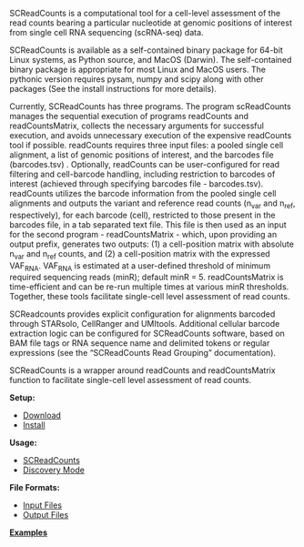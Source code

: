 
SCReadCounts is a computational tool for a cell-level assessment of the read counts bearing a particular nucleotide at genomic positions of interest from single cell RNA sequencing (scRNA-seq) data. 

SCReadCounts is available as a self-contained binary package for 64-bit Linux systems, as Python source, and MacOS (Darwin). The self-contained binary package is appropriate for most Linux and MacOS users. The pythonic version requires pysam, numpy and scipy along with other packages (See the install instructions for more details). 

Currently, SCReadCounts has three programs. The program scReadCounts manages the sequential execution of programs readCounts and readCountsMatrix, collects the necessary arguments for successful execution, and avoids unnecessary execution of the expensive readCounts tool if possible. readCounts requires three input files: a pooled single cell alignment, a list of genomic positions of interest, and the barcodes file (barcodes.tsv) . Optionally, readCounts can be user-configured for read filtering and cell-barcode handling, including restriction to barcodes of interest (achieved through specifying barcodes file - barcodes.tsv). readCounts utilizes the barcode information from the pooled single cell alignments and outputs the variant and reference read counts (n<sub>var</sub> and n<sub>ref</sub>, respectively), for each barcode (cell), restricted to those present in the barcodes file, in a tab separated text file. This file is then used as an input for the second program - readCountsMatrix - which, upon providing an output prefix, generates two outputs: (1) a cell-position matrix with absolute n<sub>var</sub> and n<sub>ref</sub> counts, and (2) a cell-position matrix with the expressed VAF<sub>RNA</sub>. VAF<sub>RNA</sub> is estimated at a user-defined threshold of minimum required sequencing reads (minR); default minR = 5. readCountsMatrix is time-efficient and can be re-run multiple times at various minR thresholds. Together, these tools facilitate single-cell level assessment of read counts.

SCReadcounts provides explicit configuration for alignments barcoded through STARsolo, CellRanger and UMItools. Additional cellular barcode extraction logic can be configured for SCReadCounts software, based on BAM file tags or RNA sequence name and delimited tokens or regular expressions (see the “SCReadCounts Read Grouping” documentation).

SCReadCounts is a wrapper around readCounts and readCountsMatrix function to facilitate single-cell level assessment of read counts.

**Setup:**
* [Download](https://github.com/HorvathLab/NGS/releases/tag/SCReadCounts-1.1.6)
* [Install](docs/Installation.md)

**Usage:**
* [SCReadCounts](docs/Usage.md)
* [Discovery Mode](docs/Discovery.md)

**File Formats:**
* [Input Files](docs/InputFiles.md)
* [Output Files](docs/OutputFiles.md)

**[Examples](docs/Examples.md)**
